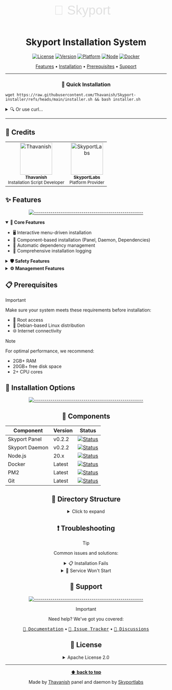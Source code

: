 <div align="center">

<img src="data:image/svg+xml;base64,PHN2ZyB4bWxucz0iaHR0cDovL3d3dy53My5vcmcvMjAwMC9zdmciIHZpZXdCb3g9IjAgMCAyNDAgODAiPjxzdHlsZT4uYXtmb250LXNpemU6NDBweDtmb250LWZhbWlseTpBcmlhbCxzYW5zLXNlcmlmO2ZpbGw6IzMzMzt9QGtleWZyYW1lcyBmYWRle2Zyb217b3BhY2l0eTowfXRve29wYWNpdHk6MX19LnR7YW5pbWF0aW9uOmZhZGUgMnMgaW5maW5pdGUgYWx0ZXJuYXRlfTwvc3R5bGU+PHRleHQgeD0iMjAiIHk9IjUwIiBjbGFzcz0iYSB0Ij7wn5qAIFNreXBvcnQ8L3RleHQ+PC9zdmc+" width="240" height="80" alt="Skyport Logo">

# Skyport Installation System

[![License](https://img.shields.io/badge/license-Apache%202.0-blue.svg?style=for-the-badge&logo=apache)](LICENSE)
[![Version](https://img.shields.io/badge/version-1.0.0-brightgreen.svg?style=for-the-badge&logo=github)](https://github.com/Thavanish/Skyport-installer)
[![Platform](https://img.shields.io/badge/platform-debian-orange.svg?style=for-the-badge&logo=debian)]()
[![Node](https://img.shields.io/badge/node-v20.x-green.svg?style=for-the-badge&logo=node.js)]()
[![Docker](https://img.shields.io/badge/docker-required-blue.svg?style=for-the-badge&logo=docker)]()

<p align="center">
  <a href="#features">Features</a> •
  <a href="#installation">Installation</a> •
  <a href="#prerequisites">Prerequisites</a> •
  <a href="#support">Support</a>
</p>

</div>

---

<div align="center">

### 🚀 Quick Installation

</div>

```
wget https://raw.githubusercontent.com/Thavanish/Skyport-installer/refs/heads/main/installer.sh && bash installer.sh
```

<details>
<summary>🔍 Or use curl...</summary>

```bash
curl -sL https://raw.githubusercontent.com/Thavanish/Skyport-installer/main/installer.sh | bash
```

</details>

---

## 👥 Credits

<table>
  <tr>
    <td align="center">
      <a href="https://github.com/Thavanish">
        <img src="/api/placeholder/100/100" width="100px;" alt="Thavanish"/>
        <br />
        <sub><b>Thavanish</b></sub>
      </a>
      <br />
      <sub>Installation Script Developer</sub>
    </td>
    <td align="center">
      <a href="https://github.com/skyportlabs">
        <img src="/api/placeholder/100/100" width="100px;" alt="SkyportLabs"/>
        <br />
        <sub><b>SkyportLabs</b></sub>
      </a>
      <br />
      <sub>Platform Provider</sub>
    </td>
  </tr>
</table>

## ✨ Features

<div align="center">

[![-----------------------------------------------------](https://raw.githubusercontent.com/andreasbm/readme/master/assets/lines/colored.png)](#features)

</div>

<details open>
<summary><b>🎯 Core Features</b></summary>

- 🖥️ Interactive menu-driven installation
- 🧩 Component-based installation (Panel, Daemon, Dependencies)
- 🔧 Automatic dependency management
- 📝 Comprehensive installation logging

</details>

<details>
<summary><b>🛡️ Safety Features</b></summary>

- ✅ Pre-installation system checks
- ⚠️ Conflict detection
- 🔒 Secure default configurations
- 🧹 Automatic cleanup on failure

</details>

<details>
<summary><b>⚙️ Management Features</b></summary>

- 📊 Service monitoring via PM2
- 🔄 Automatic updates
- 🗑️ Clean uninstallation
- 📈 Performance tracking

</details>

## 📋 Prerequisites

> [!IMPORTANT]
> Make sure your system meets these requirements before installation:

- 🔑 Root access
- 🐧 Debian-based Linux distribution
- 🌐 Internet connectivity

> [!NOTE]
> For optimal performance, we recommend:
> - 2GB+ RAM
> - 20GB+ free disk space
> - 2+ CPU cores

## 🚀 Installation Options

<div align="center">

[![-----------------------------------------------------](https://raw.githubusercontent.com/andreasbm/readme/master/assets/lines/colored.png)](#installation)

## 🔧 Components

<div align="center">

Component | Version | Status
----------|---------|--------
Skyport Panel | v0.2.2 | [![Status](https://img.shields.io/badge/status-stable-green.svg?style=flat-square)](https://github.com/skyportlabs/panel)
Skyport Daemon | v0.2.2 | [![Status](https://img.shields.io/badge/status-stable-green.svg?style=flat-square)](https://github.com/skyportlabs/skyportd)
Node.js | 20.x | [![Status](https://img.shields.io/badge/status-required-blue.svg?style=flat-square)]()
Docker | Latest | [![Status](https://img.shields.io/badge/status-required-blue.svg?style=flat-square)]()
PM2 | Latest | [![Status](https://img.shields.io/badge/status-required-blue.svg?style=flat-square)]()
Git | Latest | [![Status](https://img.shields.io/badge/status-required-blue.svg?style=flat-square)]()

</div>

## 📁 Directory Structure

<details>
<summary>Click to expand</summary>

```bash
/etc/
├── skyport/              # Panel installation
│   ├── config/           # Configuration files
│   ├── logs/            # Panel logs
│   └── data/            # Application data
│
└── skyportd/            # Daemon installation
    ├── config/          # Daemon configuration
    ├── logs/           # Daemon logs
    └── services/       # Service definitions
```

</details>

## ❗ Troubleshooting

> [!TIP]
> Common issues and solutions:

<details>
<summary>📋 Installation Fails</summary>

1. Check logs: `cat /var/log/skyport-install.log`
2. Verify permissions
3. Check internet connection
4. Ensure sufficient disk space

</details>

<details>
<summary>🔧 Service Won't Start</summary>

1. Check PM2 status: `pm2 status`
2. Verify port availability
3. Check service logs
4. Validate configuration

</details>

## 💬 Support

<div align="center">

[![-----------------------------------------------------](https://raw.githubusercontent.com/andreasbm/readme/master/assets/lines/colored.png)](#support)

</div>

> [!IMPORTANT]
> Need help? We've got you covered:

<kbd>[📖 Documentation](https://docs.skyportlabs.com)</kbd> • <kbd>[🐛 Issue Tracker](https://github.com/Thavanish/Skyport-installer/issues)</kbd> • <kbd>[💬 Discussions](https://github.com/Thavanish/Skyport-installer/discussions)</kbd>

## 📄 License

<details>
<summary>Apache License 2.0</summary>

```
Copyright 2024 Thavanish

Licensed under the Apache License, Version 2.0 (the "License");
you may not use this file except in compliance with the License.
You may obtain a copy of the License at

    http://www.apache.org/licenses/LICENSE-2.0

Unless required by applicable law or agreed to in writing, software
distributed under the License is distributed on an "AS IS" BASIS,
WITHOUT WARRANTIES OR CONDITIONS OF ANY KIND, either express or implied.
See the License for the specific language governing permissions and
limitations under the License.
```

</details>

---

<div align="center">

**[⬆ back to top](#skyport-installation-system)**

Made by [Thavanish](https://github.com/Thavanish)
panel and daemon by [Skyportlabs](http://skyport.dev/)
</div>
